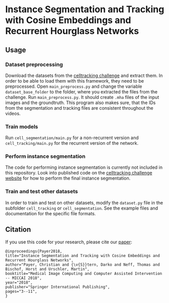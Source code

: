 # Instance Segmentation and Tracking with Cosine Embeddings and Recurrent Hourglass Networks

## Usage

### Dataset preprocessing
Download the datasets from the [celltracking challenge](http://www.celltrackingchallenge.net/) and extract them. In order to be able to load them with this framework, they need to be preprocessed. Open `main_preprocess.py` and change the variable `dataset_base_folder` to the folder, where you extracted the files from the challenge.
Run `main_preprocess.py`. It should create `.mha` files of the input images and the groundtruth. This program also makes sure, that the IDs from the segmentation and tracking files are consistent throughout the videos.

### Train models
Run `cell_segmentation/main.py` for a non-recurrent version and `cell_tracking/main.py` for the recurrent version of the network.

### Perform instance segmentation
The code for performing instance segmentation is currently not included in this repository. Look into published code on the [celltracking challenge website](http://www.celltrackingchallenge.net/participants/TUG-AT/) for how to perform the final instance segmentation.

### Train and test other datasets
In order to train and test on other datasets, modify the `dataset.py` file in the subfolder `cell_tracking` or `cell_segmentation`. See the example files and documentation for the specific file formats.

## Citation
If you use this code for your research, please cite our [paper](https://doi.org/10.1007/978-3-030-00934-2_1):

```
@inproceedings{Payer2018,
title="Instance Segmentation and Tracking with Cosine Embeddings and Recurrent Hourglass Networks",
author="Payer, Christian and {\v{S}}tern, Darko and Neff, Thomas and Bischof, Horst and Urschler, Martin",
booktitle="Medical Image Computing and Computer Assisted Intervention -- MICCAI 2018",
year="2018",
publisher="Springer International Publishing",
pages="3--11",
}

```
